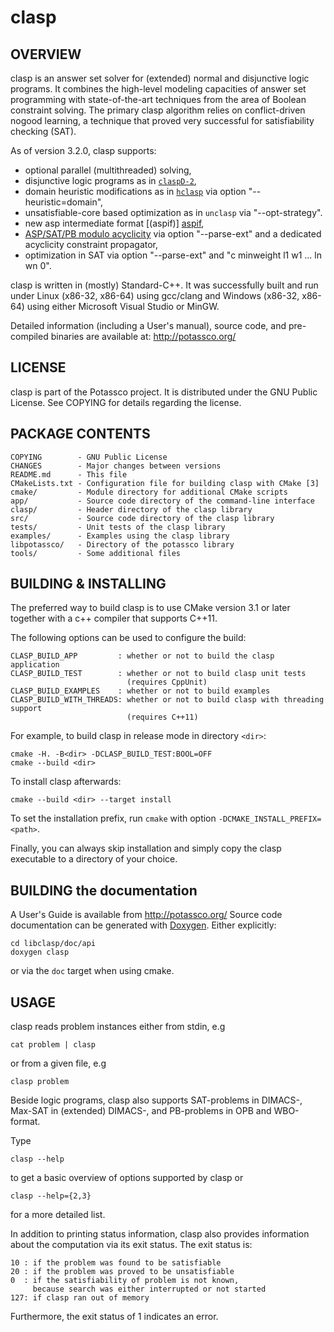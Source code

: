 # clasp
## OVERVIEW
clasp is an answer set solver for (extended) normal and disjunctive logic programs.
It combines the high-level modeling capacities of answer set programming
with state-of-the-art techniques from the area of Boolean constraint solving.
The primary clasp algorithm relies on conflict-driven nogood learning,
a technique that proved very successful for satisfiability checking (SAT).

As of version 3.2.0, clasp supports:

 - optional parallel (multithreaded) solving,
 - disjunctive logic programs as in [`claspD-2`][claspD2],
 - domain heuristic modifications as in [`hclasp`][hclasp] via option "--heuristic=domain",
 - unsatisfiable-core based optimization as in `unclasp` via "--opt-strategy".
 - new asp intermediate format [(aspif)] [aspif],
 - [ASP/SAT/PB modulo acyclicity][acyc] via option "--parse-ext" and a dedicated acyclicity
   constraint propagator,
 - optimization in SAT via option "--parse-ext" and "c minweight l1 w1 ... ln wn 0".

clasp is written in (mostly) Standard-C++. It was successfully built and run
under Linux (x86-32, x86-64) using gcc/clang and Windows (x86-32, x86-64) using
either Microsoft Visual Studio or MinGW.

Detailed information (including a User's manual), source code,
and pre-compiled binaries are available at: http://potassco.org/

## LICENSE
  clasp is part of the Potassco project.
  It is distributed under the GNU Public License.
  See COPYING for details regarding the license.

## PACKAGE CONTENTS
    COPYING        - GNU Public License
    CHANGES        - Major changes between versions
    README.md      - This file
    CMakeLists.txt - Configuration file for building clasp with CMake [3]
    cmake/         - Module directory for additional CMake scripts
    app/           - Source code directory of the command-line interface
    clasp/         - Header directory of the clasp library
    src/           - Source code directory of the clasp library
    tests/         - Unit tests of the clasp library
    examples/      - Examples using the clasp library
    libpotassco/   - Directory of the potassco library
    tools/         - Some additional files
  

## BUILDING & INSTALLING
  The preferred way to build clasp is to use CMake version 3.1 or later
  together with a c++ compiler that supports C++11.

  The following options can be used to configure the build:
  
    CLASP_BUILD_APP         : whether or not to build the clasp application
    CLASP_BUILD_TEST        : whether or not to build clasp unit tests
                              (requires CppUnit)
    CLASP_BUILD_EXAMPLES    : whether or not to build examples
    CLASP_BUILD_WITH_THREADS: whether or not to build clasp with threading support
                              (requires C++11)

  For example, to build clasp in release mode in directory `<dir>`:

    cmake -H. -B<dir> -DCLASP_BUILD_TEST:BOOL=OFF
    cmake --build <dir>

  To install clasp afterwards:
  
    cmake --build <dir> --target install

  To set the installation prefix, run
  `cmake` with option `-DCMAKE_INSTALL_PREFIX=<path>`.

  Finally, you can always skip installation and simply copy the
  clasp executable to a directory of your choice.

## BUILDING the documentation
  A User's Guide is available from http://potassco.org/
  Source code documentation can be generated with [Doxygen][doxygen].
  Either explicitly:
  
    cd libclasp/doc/api
    doxygen clasp

  or via the `doc` target when using cmake.

## USAGE
  clasp reads problem instances either from stdin, e.g
  
    cat problem | clasp
  
  or from a given file, e.g
  
    clasp problem

  Beside logic programs, clasp also supports SAT-problems in DIMACS-,
  Max-SAT in (extended) DIMACS-, and PB-problems in OPB and WBO-format.

  Type
  
    clasp --help
  
  to get a basic overview of options supported by clasp or
  
    clasp --help={2,3}
  
  for a more detailed list.

  In addition to printing status information, clasp also
  provides information about the computation via its exit status.
  The exit status is:
    
    10 : if the problem was found to be satisfiable
    20 : if the problem was proved to be unsatisfiable
    0  : if the satisfiability of problem is not known,
         because search was either interrupted or not started
    127: if clasp ran out of memory

Furthermore, the exit status of 1 indicates an error.
  
[claspD2]: http://www.cs.uni-potsdam.de/claspD/
[hclasp]: http://www.cs.uni-potsdam.de/hclasp/
[aspif]: http://www.cs.uni-potsdam.de/wv/pdfformat/gekakaosscwa16b.pdf
[acyc]: http://www.cs.uni-potsdam.de/wv/pdfformat/bogejakasc15b.pdf
[doxygen]: http://www.stack.nl/~dimitri/doxygen/
